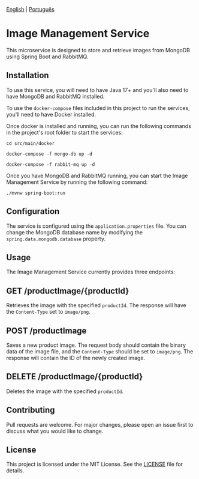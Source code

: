 [English](README.md) | [Português](README.pt-br.md)

# Image Management Service

This microservice is designed to store and retrieve images from MongoDB using Spring Boot and RabbitMQ.

## Installation

To use this service, you will need to have Java 17+ and you'll also need to have MongoDB and RabbitMQ installed. 

To use the `docker-compose` files included in this project to run the services, you'll need to have Docker installed.

Once docker is installed and running, you can run the following commands in the project's root folder to start the services:

```cd src/main/docker```

```docker-compose -f mongo-db up -d```

```docker-compose -f rabbit-mq up -d```

Once you have MongoDB and RabbitMQ running, you can start the Image Management Service by running the following command:

```./mvnw spring-boot:run```

## Configuration

The service is configured using the `application.properties` file. You can change the MongoDB database name by modifying the `spring.data.mongodb.database` property.

## Usage

The Image Management Service currently provides three endpoints:

## GET /productImage/{productId} 

Retrieves the image with the specified `productId`. The response will have the `Content-Type` set to `image/png`.

## POST /productImage 

Saves a new product image. The request body should contain the binary data of the image file, and the `Content-Type` should be set to `image/png`. The response will contain the ID of the newly created image.

## DELETE /productImage/{productId}

Deletes the image with the specified `productId`.

## Contributing

Pull requests are welcome. For major changes, please open an issue first to discuss what you would like to change.

## License

This project is licensed under the MIT License. See the [LICENSE](LICENSE) file for details.

